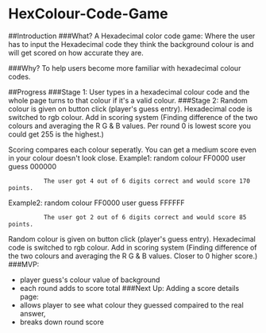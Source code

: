 HexColour-Code-Game
===================

##Introduction
###What?
A Hexadecimal color code game:
Where the user has to input the Hexadecimal code they think the background colour is and will get scored on how accurate they are.

###Why?
To help users become more familiar with hexadecimal colour codes.


##Progress
###Stage 1: 
User types in a hexadecimal colour code and the whole page turns to that colour if it's a valid colour.
###Stage 2: 
Random colour is given on button click (player's guess entry). Hexadecimal code is switched to rgb colour. Add in scoring system (Finding difference of the two colours and averaging the R G & B values. Per round 0 is lowest score you could get 255 is the highest.)

Scoring compares each colour seperatly.
You can get a medium score even in your colour doesn't look close.
  Example1:    random colour FF0000
               user guess    000000
              
              The user got 4 out of 6 digits correct and would score 170 points.

  Example2:    random colour FF0000
               user guess    FFFFFF
              
              The user got 2 out of 6 digits correct and would score 85 points.
        
Random colour is given on button click (player's guess entry). Hexadecimal code is switched to rgb colour. Add in scoring system (Finding difference of the two colours and averaging the R G & B values. Closer to 0 higher score.)
###MVP:
  * player guess's colour value of background
  * each round adds to score total
###Next Up:
Adding a score details page:  
  * allows player to see what colour they guessed compaired to the real answer,
  * breaks down round score